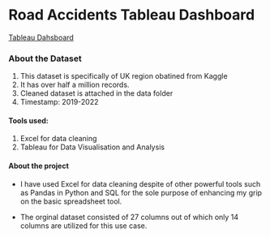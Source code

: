 # Road Accidents Tableau Dashboard

[Tableau Dahsboard](https://public.tableau.com/app/profile/sakshi.srivastava6044/viz/RoadAccidents_Dashboard/RoadAccident_Dashboard)

### About the Dataset

1) This dataset is specifically of UK region obatined from Kaggle 
2) It has over half a million records.
3) Cleaned dataset is attached in the data folder
4) Timestamp: 2019-2022

#### Tools used: 

1) Excel for data cleaning 
2) Tableau for Data Visualisation and Analysis

#### About the project

- I have used Excel for data cleaning despite of other powerful tools such as Pandas in Python and SQL for the sole purpose of enhancing my grip on the basic spreadsheet tool.

- The orginal dataset consisted of 27 columns out of which only 14 columns are utilized for this use case.
